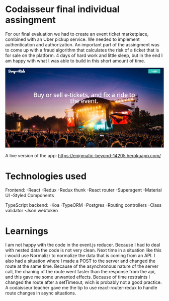 
# Codaisseur final individual assingment
For our final evaluation we had to create an event ticket marketplace, combined with an Uber pickup service. We needed to implement authentication and authorization. An important part of the assingment was to come up with a fraud algorithm that calculates the risk of a ticket that is for sale on the platform. 4 days of hard work and little sleep, but in the end I am happy with what I was able to build in this short amount of time.

![Screenshot](swapride.png)

A live version of the app: https://enigmatic-beyond-14205.herokuapp.com/

# Technologies used
Frontend:
-React
-Redux
-Redux thunk
-React router
-Superagent
-Material UI
-Styled Components

TypeScript backend:
-Koa
-TypeORM
-Postgres
-Routing controllers
-Class validator
-Json webtoken


# Learnings
I am not happy with the code in the event.js reducer. Because I had to deal with nested data the code is not very clean. Next time in a situation like this i would use Normalizr to normalize the data that is coming from an API.
I also had a situation where I made a POST to the server and changed the route at the same time. Because of the asynchronous nature of the server call, the chaning of the route went faster than the response from the api, and this gave me some unwanted effects. Because of time restraints I changed the route after a setTimeout, wich is probably not a good practice. A codaisseur teacher gave me the tip to use react-router-redux to handle route changes in async situations.      

